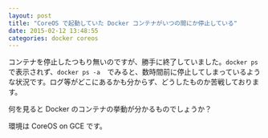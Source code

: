 ```yaml
---
layout: post
title: "CoreOS で起動していた Docker コンテナがいつの間にか停止している"
date: 2015-02-12 13:48:55
categories: docker coreos
---
```

<p>コンテナを停止したつもり無いのですが、勝手に終了していました。<code>docker ps</code>で表示されず、<code>docker ps -a</code>　でみると、数時間前に停止してしまっているような状況です。ログ等がどこにあるかも分からず、どうしたものか苦戦しております。</p>

<p>何を見ると Docker のコンテナの挙動が分かるものでしょうか？</p>

<p>環境は CoreOS on GCE です。</p>

